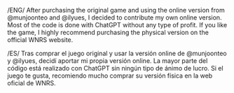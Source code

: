 /ENG/
After purchasing the original game and using the online version from @munjoonteo and @ilyues, I decided to contribute my own online version.
Most of the code is done with ChatGPT without any type of profit.
If you like the game, I highly recommend purchasing the physical version on the official WNRS website.

/ES/
Tras comprar el juego original y usar la versión online de @munjoonteo y @ilyues, decidí aportar mi propia versión online.
La mayor parte del código está realizado con ChatGPT sin ningún tipo de ánimo de lucro.
Si el juego te gusta, recomiendo mucho comprar su versión física en la web oficial de WNRS.
